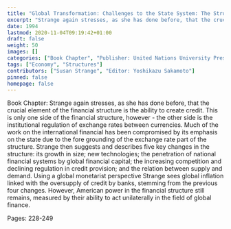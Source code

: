 ```yaml
---
title: "Global Transformation: Challenges to the State System: The Structure of  Finance in the World System"
excerpt: "Strange again stresses, as she has done before, that the crucial element of the financial structure is the ability to create credit. This is only one side of the financial structure, however - the other side is the institutional regulation of exchange rates between currencies. Much of the work on the international financial has been compromised by its emphasis on the state due to the fore grounding of the exchange rate part of the structure. Strange then suggests and describes five key changes in the structure: its growth in size; new technologies; the penetration of national financial systems by global financial capital; the increasing competition and declining regulation in credit provision; and the relation between supply and demand. Using a global monetarist perspective Strange sees global inflation linked with the oversupply of credit by banks, stemming from the previous four changes. However, American power in the financial structure still remains, measured by their ability to act unilaterally in the field of global finance."
date: 1994
lastmod: 2020-11-04T09:19:42+01:00
draft: false
weight: 50
images: []
categories: ["Book Chapter", "Publisher: United Nations University Press"]
tags: ["Economy", "Structures"]
contributors: ["Susan Strange", "Editor: Yoshikazu Sakamoto"]
pinned: false
homepage: false
---
```


Book Chapter: Strange again stresses, as she has done before, that the crucial element of the financial structure is the ability to create credit. This is only one side of the financial structure, however - the other side is the institutional regulation of exchange rates between currencies. Much of the work on the international financial has been compromised by its emphasis on the state due to the fore grounding of the exchange rate part of the structure. Strange then suggests and describes five key changes in the structure: its growth in size; new technologies; the penetration of national financial systems by global financial capital; the increasing competition and declining regulation in credit provision; and the relation between supply and demand. Using a global monetarist perspective Strange sees global inflation linked with the oversupply of credit by banks, stemming from the previous four changes. However, American power in the financial structure still remains, measured by their ability to act unilaterally in the field of global finance.

Pages: 228-249
